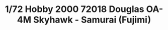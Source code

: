 ---
layout: product
title: "1/72 Hobby 2000 72018 Douglas OA-4M Skyhawk - Samurai (Fujimi)"
price: "2500" 
desc: "Maketa"
img_path: "/assets/img/H2K72018.webp"
brand: "N/A"
available: false
special_offer: false
new: false
soon: false
cat: "010000"
subcat: "011900"
subsubcat: "0N/A"
sifra: "H2K72018"
popular: false
---